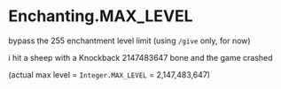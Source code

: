 # Enchanting.MAX_LEVEL

bypass the 255 enchantment level limit (using `/give` only, for now)

i hit a sheep with a Knockback 2147483647 bone and the game crashed

(actual max level = `Integer.MAX_LEVEL` = 2,147,483,647)
